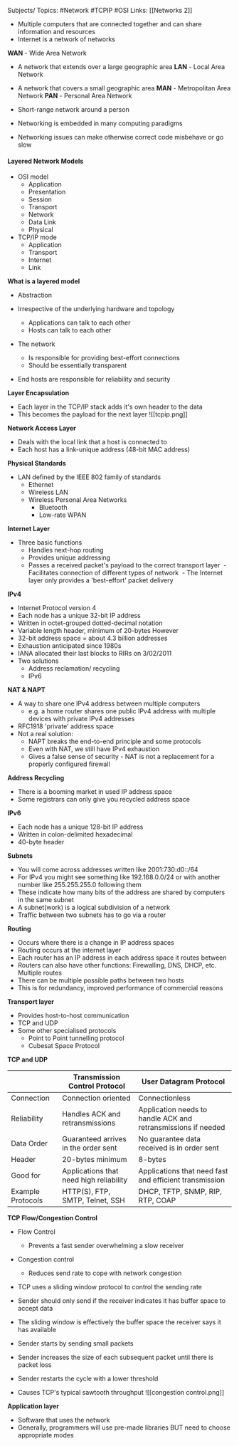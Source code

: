Subjects/ Topics: #Network #TCPIP #OSI
Links: [[Networks 2]]

- Multiple computers that are connected together and can share information and resources
- Internet is a network of networks

**WAN** - Wide Area Network
- A network that extends over a large geographic area
**LAN** - Local Area Network
- A network that covers a small geographic area
**MAN** - Metropolitan Area Network
**PAN** - Personal Area Network
- Short-range network around a person

- Networking is embedded in many computing paradigms
- Networking issues can make otherwise correct code misbehave or go slow

#### Layered Network Models

- OSI model
	- Application
	- Presentation
	- Session
	- Transport
	- Network
	- Data Link
	- Physical
- TCP/IP mode
	- Application
	- Transport
	- Internet
	- Link

**What is a layered model**
- Abstraction
- Irrespective of the underlying hardware and topology
	- Applications can talk to each other
	- Hosts can talk to each other

- The network
	- Is responsible for providing best-effort connections
	- Should be essentially transparent
- End hosts are responsible for reliability and security

**Layer Encapsulation**
- Each layer in the TCP/IP stack adds it's own header to the data
- This becomes the payload for the next layer
![[tcpip.png]]

**Network Access Layer**
- Deals with the local link that a host is connected to
- Each host has a link-unique address (48-bit MAC address)

**Physical Standards**
- LAN defined by the IEEE 802 family of standards
	- Ethernet
	- Wireless LAN
	- Wireless Personal Area Networks
		- Bluetooth
		- Low-rate WPAN

**Internet Layer**
- Three basic functions
	- Handles next-hop routing
	- Provides unique addressing
	- Passes a received packet's payload to the correct transport layer
 - Facilitates connection of different types of network
 - The Internet layer only provides a 'best-effort' packet delivery

**IPv4**
- Internet Protocol version 4
- Each node has a unique 32-bit IP address
- Written in octet-grouped dotted-decimal notation
- Variable length header, minimum of 20-bytes
However
- 32-bit address space = about 4.3 billion addresses
- Exhaustion anticipated since 1980s
- IANA allocated their last blocks to RIRs on 3/02/2011
- Two solutions
	- Address reclamation/ recycling
	- IPv6

**NAT & NAPT**
- A way to share one IPv4 address between multiple computers
	- e.g. a home router shares one public IPv4 address with multiple devices with private IPv4 addresses
- RFC1918 'private' address space
- Not a real solution:
	- NAPT breaks the end-to-end principle and some protocols
	- Even with NAT, we still have IPv4 exhaustion
	- Gives a false sense of security - NAT is not a replacement for a properly configured firewall

**Address Recycling**
- There is a booming market in used IP address space
- Some registrars can only give you recycled address space

**IPv6**
- Each node has a unique 128-bit IP address
- Written in colon-delimited hexadecimal
- 40-byte header

**Subnets**
- You will come across addresses written like 2001:730:d0::/64
- For IPv4 you might see something like 192.168.0.0/24 or with another number like 255.255.255.0 following them
- These indicate how many bits of the address are shared by computers in the same subnet
- A subnet(work) is a logical subdivision of a network
- Traffic between two subnets has to go via a router

**Routing**
- Occurs where there is a change in IP address spaces
- Routing occurs at the internet layer
- Each router has an IP address in each address space it routes between
- Routers can also have other functions: Firewalling, DNS, DHCP, etc.
Multiple routes
- There can be multiple possible paths between two hosts
- This is for redundancy, improved performance of commercial reasons

**Transport layer**
- Provides host-to-host communication
- TCP and UDP
- Some other specialised protocols
	- Point to Point tunnelling protocol
	- Cubesat Space Protocol

**TCP and UDP**

|  | Transmission Control Protocol | User Datagram Protocol |
| ---- | ---- | ---- |
| Connection | Connection oriented | Connectionless |
| Reliability | Handles ACK and retransmissions | Application needs to handle ACK and retransmissions if needed |
| Data Order | Guaranteed arrives in the order sent | No guarantee data received is in order sent |
| Header | 20-bytes minimum | 8-bytes |
| Good for | Applications that need high reliability | Applications that need fast and efficient transmission |
| Example Protocols | HTTP(S), FTP, SMTP, Telnet, SSH | DHCP, TFTP, SNMP, RIP, RTP, COAP |
**TCP Flow/Congestion Control**
- Flow Control
	- Prevents a fast sender overwhelming a slow receiver
- Congestion control
	- Reduces send rate to cope with network congestion

- TCP uses a sliding window protocol to control the sending rate
- Sender should only send if the receiver indicates it has buffer space to accept data
- The sliding window is effectively the buffer space the receiver says it has available

- Sender starts by sending small packets
- Sender increases the size of each subsequent packet until there is packet loss
- Sender restarts the cycle with a lower threshold
- Causes TCP's typical sawtooth throughput
![[congestion control.png]]

**Application layer**
- Software that uses the network
- Generally, programmers will use pre-made libraries BUT need to choose appropriate modes